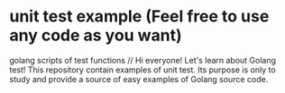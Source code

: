 # unit test example (Feel free to use any code as you want)
golang scripts of test functions 
//
Hi everyone! 
Let's learn about Golang test!
This repository contain examples of unit test. Its purpose is only to study and provide a source of easy examples of Golang source code.
